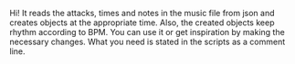 Hi!
It reads the attacks, times and notes in the music file from json and creates objects at the appropriate time. Also, the created objects keep rhythm according to BPM.
You can use it or get inspiration by making the necessary changes. What you need is stated in the scripts as a comment line.
